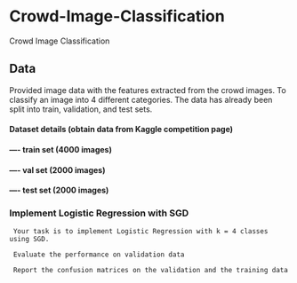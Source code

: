 # Crowd-Image-Classification
Crowd Image Classification

## Data


Provided image data with the features extracted from the crowd images. To classify an image into 4 different categories. The data has already been split into train, validation, and test sets.
#### Dataset details (obtain data from Kaggle competition page)
#### —- train set (4000 images)
#### —- val set (2000 images)
#### —- test set (2000 images)
###  Implement Logistic Regression with SGD
     Your task is to implement Logistic Regression with k = 4 classes using SGD.
    
     Evaluate the performance on validation data
     
     Report the confusion matrices on the validation and the training data
